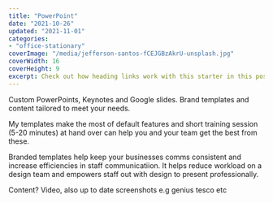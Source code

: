 ```yaml
---
title: "PowerPoint"
date: "2021-10-26"
updated: "2021-11-01"
categories:
- "office-stationary"
coverImage: "/media/jefferson-santos-fCEJGBzAkrU-unsplash.jpg"
coverWidth: 16
coverHeight: 9
excerpt: Check out how heading links work with this starter in this post.
---
```

Custom PowerPoints, Keynotes and Google slides. 
Brand templates and content tailored to meet your needs. 

My templates make the most of default features and short training session (5-20 minutes) at hand over can help you and your team get the best from these.

Branded templates help keep your businesses comms consistent and increase efficiencies in staff communicatiion. It helps reduce workload on a design team and empowers staff out with design to present professionally.

Content?
Video, also up to date screenshots e.g genius tesco etc
